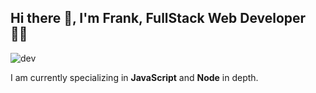 ## Hi there 👋, I'm Frank, FullStack Web Developer 👨‍💻

![dev](https://github.com/frank7dev/frank7dev/blob/main/devgif.gif?raw=true)

I am currently specializing in **JavaScript** and **Node** in depth.
<!--
**frank7dev/frank7dev** is a ✨ _special_ ✨ repository because its `README.md` (this file) appears on your GitHub profile.

Here are some ideas to get you started:

- 🔭 I’m currently working on ...
- 🌱 I’m currently learning ...
- 👯 I’m looking to collaborate on ...
- 🤔 I’m looking for help with ...
- 💬 Ask me about ...
- 📫 How to reach me: ...
- 😄 Pronouns: ...
- ⚡ Fun fact: ...
-->
